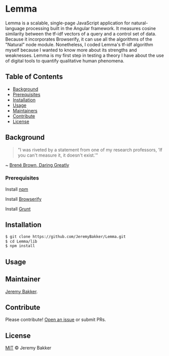 # Lemma

Lemma is a scalable, single-page JavaScript application for natural-language processing built in the Angular framework. It measures cosine similarity between the tf-idf vectors of a query and a control set of data. Because it incorporates Browserify, it can use all the algorithms of the "Natural" node module. Nonetheless, I coded Lemma's tf-idf algorithm myself because I wanted to know more about its strengths and weaknesses. Lemma is my first step in testing a theory I have about the use of digital tools to quantify qualitative human phenomena.


## Table of Contents

- [Background](#background)
- [Prerequisites](#prerequisites)
- [Installation](#installation)
- [Usage](#usage)
- [Maintainers](#maintainers)
- [Contribute](#contribute)
- [License](#license)

## Background

> "I was riveted by a statement from one of my research professors, 'If you can't measure it, it doesn't exist.'"

~ [Bren&#233; Brown, Daring Greatly](https://www.amazon.com/Daring-Greatly-Courage-Vulnerable-Transforms/dp/1592408419/ref=sr_1_1?s=books&ie=UTF8&qid=1484430978&sr=1-1&keywords=daring+greatly)


### Prerequisites

Install [npm](https://www.npmjs.com/)

Install [Browserify](http://browserify.org/)

Install [Grunt](https://gruntjs.com/getting-started)

## Installation
```sh
$ git clone https://github.com/JeremyBakker/Lemma.git
$ cd Lemma/lib
$ npm install
```

## Usage



## Maintainer

[Jeremy Bakker](https://github.com/JeremyBakker).

## Contribute

Please contribute! [Open an issue](https://github.com/JeremyBakker/Lemma/issues/new) or submit PRs.


## License

[MIT](LICENSE) © Jeremy Bakker
